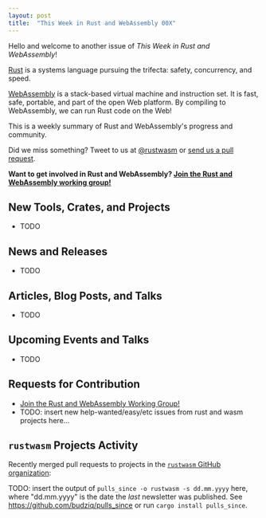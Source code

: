 ```yaml
---
layout: post
title:  "This Week in Rust and WebAssembly 00X"
---
```


Hello and welcome to another issue of *This Week in Rust and WebAssembly*!

[Rust](https://rust-lang.org) is a systems language pursuing the trifecta: safety, concurrency, and speed.

[WebAssembly](http://webassembly.org) is a stack-based virtual machine and instruction set. It is fast, safe, portable, and part of the open Web platform. By compiling to WebAssembly, we can run Rust code on the Web!

This is a weekly summary of Rust and WebAssembly's progress and community.

Did we miss something? Tweet to us at [@rustwasm](https://twitter.com/rustwasm) or [send us a pull request](https://github.com/rustwasm/rustwasm.github.io).

**Want to get involved in Rust and WebAssembly? [Join the Rust and WebAssembly working group!][get-involved]**

## New Tools, Crates, and Projects

* TODO

## News and Releases

* TODO

## Articles, Blog Posts, and Talks

* TODO

## Upcoming Events and Talks

* TODO

## Requests for Contribution

* [Join the Rust and WebAssembly Working Group!][get-involved]
* TODO: insert new help-wanted/easy/etc issues from rust and wasm projects here...

[get-involved]: https://github.com/rustwasm/team/blob/master/README.md#get-involved

## `rustwasm` Projects Activity

Recently merged pull requests to projects in the [`rustwasm` GitHub
organization][rustwasm-org]:

[rustwasm-org]: https://github.com/rustwasm

TODO: insert the output of `pulls_since -o rustwasm -s dd.mm.yyyy` here, where
"dd.mm.yyyy" is the date the *last* newsletter was published. See
https://github.com/budziq/pulls_since or run `cargo install pulls_since`.
